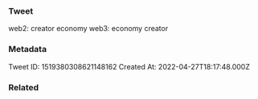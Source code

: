 ### Tweet
web2: creator economy 
web3: economy creator

### Metadata
Tweet ID: 1519380308621148162
Created At: 2022-04-27T18:17:48.000Z

### Related

